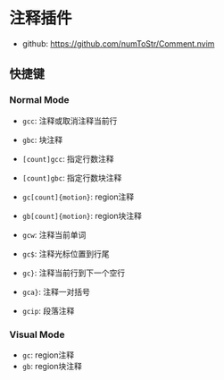 # 注释插件

- github: https://github.com/numToStr/Comment.nvim

## 快捷键

### Normal Mode
- `gcc`: 注释或取消注释当前行
- `gbc`: 块注释
- `[count]gcc`: 指定行数注释
- `[count]gbc`: 指定行数块注释
- `gc[count]{motion}`: region注释
- `gb[count]{motion}`: region块注释

- `gcw`: 注释当前单词
- `gc$`: 注释光标位置到行尾
- `gc}`: 注释当前行到下一个空行
- `gca}`: 注释一对括号
- `gcip`: 段落注释

### Visual Mode
- `gc`: region注释
- `gb`: region块注释


